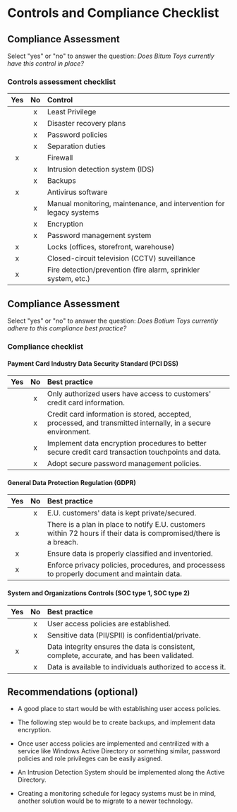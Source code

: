 # Controls and Compliance Checklist

## Compliance Assessment

Select "yes" or "no" to answer the question: *Does Bitum Toys currently have this control in place?*

### Controls assessment checklist

| Yes | No  | Control   |
|:---:|:---:|:--------- |
|     |  x  | Least Privilege                                                       |
|     |  x  | Disaster recovery plans                                               |
|     |  x  | Password policies                                                     |
|     |  x  | Separation duties                                                     |
|  x  |     | Firewall                                                              |
|     |  x  | Intrusion detection system (IDS)                                      |
|     |  x  | Backups                                                               |
|  x  |     | Antivirus software                                                    |
|     |  x  | Manual monitoring, maintenance, and intervention for legacy systems   |
|     |  x  | Encryption                                                            |
|     |  x  | Password management system                                            |
|  x  |     | Locks (offices, storefront, warehouse)                                |
|  x  |     | Closed-circuit television (CCTV) suveillance                          |
|  x  |     | Fire detection/prevention (fire alarm, sprinkler system, etc.)        |


## Compliance Assessment

Select "yes" or "no" to answer the question: *Does Botium Toys currently adhere to this compliance best practice?*

### Compliance checklist

#### Payment Card Industry Data Security Standard (PCI DSS)

| Yes | No  | Best practice   |
|:---:|:---:|:--------- |
|     |  x  | Only authorized users have access to customers' credit card information. |
|     |  x  | Credit card information is stored, accepted, processed, and transmitted internally, in a secure environment. |
|     |  x  | Implement data encryption procedures to better secure credit card transaction touchpoints and data. |
|     |  x  | Adopt secure password management policies. |

#### General Data Protection Regulation (GDPR)

| Yes | No  | Best practice   |
|:---:|:---:|:--------- |
|     |  x  | E.U. customers' data is kept private/secured. |
|  x  |     | There is a plan in place to notify E.U. customers within 72 hours if their data is compromised/there is a breach. |
|  x  |     | Ensure data is properly classified and inventoried. |
|  x  |     | Enforce privacy policies, procedures, and processess to properly document and maintain data. |

#### System and Organizations Controls (SOC type 1, SOC type 2)

| Yes | No  | Best practice   |
|:---:|:---:|:--------- |
|     |  x  | User access policies are established. |
|     |  x  | Sensitive data (PII/SPII) is confidential/private. |
|  x  |     | Data integrity ensures the data is consistent, complete, accurate, and has been validated. |
|     |  x  | Data is available to individuals authorized to access it. |

## Recommendations (optional)

- A good place to start would be with establishing user access policies.

- The following step would be to create backups, and implement data encryption.

- Once user access policies are implemented and centrilized with a service like Windows Active Directory or something similar, password policies and role privileges can be easily asigned.

- An Intrusion Detection System should be implemented along the Active Directory.

- Creating a monitoring schedule for legacy systems must be in mind, another solution would be to migrate to a newer technology.
